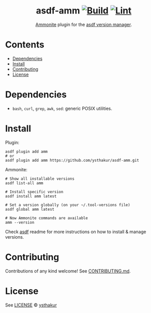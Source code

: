 <div align="center">

# asdf-amm [![Build](https://github.com/ysthakur/asdf-amm/actions/workflows/build.yml/badge.svg)](https://github.com/ysthakur/asdf-amm/actions/workflows/build.yml) [![Lint](https://github.com/ysthakur/asdf-amm/actions/workflows/lint.yml/badge.svg)](https://github.com/ysthakur/asdf-amm/actions/workflows/lint.yml)

[Ammonite](https://ammonite.io/) plugin for the [asdf version manager](https://asdf-vm.com).

</div>

# Contents

- [Dependencies](#dependencies)
- [Install](#install)
- [Contributing](#contributing)
- [License](#license)

# Dependencies

- `bash`, `curl`, `grep`, `awk`, `sed`: generic POSIX utilities.

# Install

Plugin:

```shell
asdf plugin add amm
# or
asdf plugin add amm https://github.com/ysthakur/asdf-amm.git
```

Ammonite:

```shell
# Show all installable versions
asdf list-all amm

# Install specific version
asdf install amm latest

# Set a version globally (on your ~/.tool-versions file)
asdf global amm latest

# Now Ammonite commands are available
amm --version
```

Check [asdf](https://github.com/asdf-vm/asdf) readme for more instructions on how to
install & manage versions.

# Contributing

Contributions of any kind welcome! See [CONTRIBUTING.md](CONTRIBUTING.md).

<!-- [Thanks goes to these contributors](https://github.com/ysthakur/asdf-amm/graphs/contributors)! -->

# License

See [LICENSE](LICENSE) © [ysthakur](https://github.com/ysthakur/)
